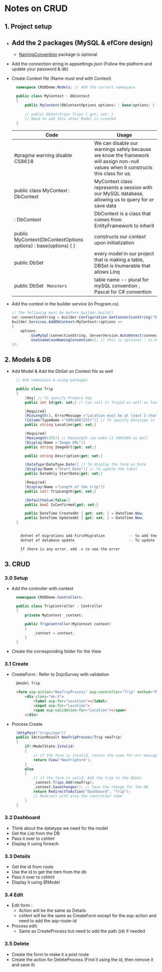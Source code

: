 # Notes on CRUD

## 1. Project setup
- Add the 2 packages (MySQL & efCore design)
  - 
  - [NamingConvention](https://www.nuget.org/packages/EFCore.NamingConventions) package is optional
- Add the connection string in appsettings.json (Follow the platform and update your password & db)
- Create Context file (Name must end with Context)
  ```cs
    namespace CRUDDemo.Models; // Add the correct namespace

    public class MyContext : DbContext 
    {   
        public MyContext(DbContextOptions options) : base(options) { }    
        
        // public DbSet<Trip> Trips { get; set; } 
        // Need to add this after Model is created
    }
  ```
  | Code | Usage |
  | -- | ---- |
  | #pragma warning disable CS8618 | We can disable our warnings safely because we know the framework will assign non-null values when it constructs this class for us. |
  | public class MyContext : DbContext | MyContext class represents a session with our MySQL database, allowing us to query for or save data | 
  |: DbContext | DbContext is a class that comes from EntityFramework to inherit |
  | public MyContext(DbContextOptions options) : base(options) { } | constructs our context upon initialization | 
  | public DbSet<Monster>   | every model in our project that is making a table, DBSet is Inumerable that allows Linq| 
  | public DbSet<Monster> ``` Monsters```  | table name -- plural for mySQL convention , Pascal for C# convention| 


- Add the context in the builder service (in Program.cs)
    ```cs
    // The following must be before builder.build()
    var connectionString = builder.Configuration.GetConnectionString("DefaultConnection");
    builder.Services.AddDbContext<MyContext>(options =>
    {
        options
            .UseMySql(connectionString, ServerVersion.AutoDetect(connectionString))
            .UseSnakeCaseNamingConvention(); // this is optional : to make it snake_case in MySQL
    });
    ```


## 2. Models & DB
- Add Model & Add the DbSet on Context file as well
  ```cs
    // Add namespace & using packages

    public class Trip
    {
        [Key] // To specify Primary key
        public int Id{get; set;} // Can call it TripId as well as long as it is called Id at the end

        [Required]
        [MinLength(3, ErrorMessage ="Location must be at least 3 characters long")]
        [Column(TypeName ="VARCHAR(255)")] // To specify Datatype in SQL
        public string Location{get; set;}

        [Required]
        [MaxLength(255)] // MaxLength can make it VARCHAR as well
        [Display(Name ="Image URL")]
        public string ImageUrl{get; set;}

        public string Description{get; set;}

        [DataType(DataType.Date)] // To display the form as Date
        [Display(Name ="Start Date")] // To update the label
        public DateOnly StartDate{get; set;}

        [Required]
        [Display(Name ="Length of the trip")]
        public int? TripLength{get; set;}

        [DefaultValue(false)]
        public bool IsConfirmed{get; set;}

        public DateTime CreatedAt { get; set; } = DateTime.Now;
        public DateTime UpdatedAt { get; set; } = DateTime.Now;
    }
    
  ``` 

    ```s
        dotnet ef migrations add FirstMigration           -- to add the Migration file
        dotnet ef database update                         -- To update the database

        If there is any error, add -v to see the error
    ```

## 3. CRUD
### 3.0 Setup
- Add the controller with context
  ```cs
    namespace CRUDDemo.Controllers;

    public class TripController : Controller
    {
        private MyContext _context;

        public TripController(MyContext context)
        {
            _context = context;
        }
    }
  ```
- Create the corresponding folder for the View

### 3.1 Create
- CreateForm : Refer to DojoSurvey with validation
  ```html
    @model Trip

    <form asp-action="NewTripProcess" asp-controller="Trip" method="POST">
        <div class="mb-3">        
            <label asp-for="Location"></label>        
            <input asp-for="Location">        
            <span asp-validation-for="Location"></span>    
        </div>  
    ```
- Process Create
  ```csharp
    [HttpPost("trips/new")]
    public IActionResult NewTripProcess(Trip newTrip)
    {
        if(!ModelState.IsValid) 
        {
            // if the form is invalid, return the view for err messages
            return View("NewTripForm");
        }
        else 
        {
            // if the form is valid, Add the trip to the DbSet
            _context.Trips.Add(newTrip);
            _context.SaveChanges(); // Save the change for the DB
            return RedirectToAction("Dashboard", "Trip"); 
            // Redirect with also the controller name 
        }
    }

  ```
### 3.2 Dashboard
- Think about the datatype we need for the model
- Get the List from the DB
- Pass it over to cshtml 
- Display it using foreach 

### 3.3 Details
- Get the id from route
- Use the id to get the item from the db
- Pass it over to cshtml
- Display it using @Model

### 3.4 Edit
- Edit form : 
  - Action will be the same as Details
  - cshtml will be the same as CreateForm except for the asp-action and need to add the asp-route-id
- Process edit:
  - Same as CreateProcess but need to add the path (id) if needed

### 3.5 Delete
- Create the form to make it a post route
- Create the action for DeleteProcess (Find it using the id, then remove it and save it)